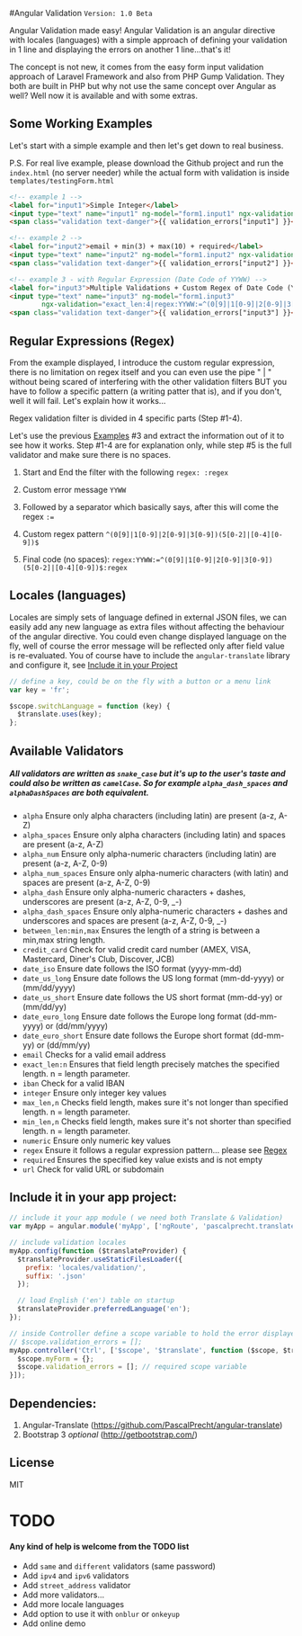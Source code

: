 #Angular Validation
`Version: 1.0 Beta` 

Angular Validation made easy! Angular Validation is an angular directive with locales (languages) with a simple approach of defining your validation in 1 line and displaying the errors on another 1 line...that's it! 

The concept is not new, it comes from the easy form input validation approach of Laravel Framework and also from PHP Gump Validation. They both are built in PHP but why not use the same concept over Angular as well? Well now it is available and with some extras.

##  Some Working Examples

Let's start with a simple example and then let's get down to real business.

P.S. For real live example, please download the Github project and run the `index.html` (no server needer) while the actual form with validation is inside `templates/testingForm.html`
<a name="examples"></a>
```html
<!-- example 1 -->
<label for="input1">Simple Integer</label>
<input type="text" name="input1" ng-model="form1.input1" ngx-validation="integer|required" />
<span class="validation text-danger">{{ validation_errors["input1"] }}</span>

<!-- example 2 -->
<label for="input2">email + min(3) + max(10) + required</label>
<input type="text" name="input2" ng-model="form1.input2" ngx-validation="email|min_len:3|max_len:10|required" />
<span class="validation text-danger">{{ validation_errors["input2"] }}</span>

<!-- example 3 - with Regular Expression (Date Code of YYWW) -->
<label for="input3">Multiple Validations + Custom Regex of Date Code (YYWW)</label>
<input type="text" name="input3" ng-model="form1.input3" 
		ngx-validation="exact_len:4|regex:YYWW:=^(0[9]|1[0-9]|2[0-9]|3[0-9])(5[0-2]|[0-4][0-9])$:regex|required|integer" />
<span class="validation text-danger">{{ validation_errors["input3"] }}</span>
```
<a name="regex"></a>
Regular Expressions (Regex)
--------------------
From the example displayed, I introduce the custom regular expression, there is no limitation on regex itself and you can even use the pipe " | " without being scared of interfering with the other validation filters BUT you have to follow a specific pattern (a writing patter that is), and if you don't, well it will fail. Let's explain how it works... 

Regex validation filter is divided in 4 specific parts (Step #1-4). 

Let's use the previous [Examples](#examples) #3 and extract the information out of it to see how it works. 
Step #1-4 are for explanation only, while step #5 is the full validator and make sure there is no spaces.

1. Start and End the filter with the following `regex: :regex`

2. Custom error message `YYWW`

3. Followed by a separator which basically says, after this will come the regex `:=`

4. Custom regex pattern `^(0[9]|1[0-9]|2[0-9]|3[0-9])(5[0-2]|[0-4][0-9])$`

5. Final code (no spaces): `regex:YYWW:=^(0[9]|1[0-9]|2[0-9]|3[0-9])(5[0-2]|[0-4][0-9])$:regex`


Locales (languages)
--------------------
Locales are simply sets of language defined in external JSON files, we can easily add any new language as extra files without affecting the behaviour of the angular directive. You could even change displayed language on the fly, well of course the error message will be reflected only after field value is re-evaluated. You of course have to include the `angular-translate` library and configure it, see [Include it in your Project](#project)
```javascript
// define a key, could be on the fly with a button or a menu link
var key = 'fr'; 

$scope.switchLanguage = function (key) {
  $translate.uses(key);
};
```	  

Available Validators
--------------------
##### All validators are written as `snake_case` but it's up to the user's taste and could also be written as `camelCase`. So for example `alpha_dash_spaces` and `alphaDashSpaces` are both equivalent.
* `alpha` Ensure only alpha characters (including latin) are present (a-z, A-Z)
* `alpha_spaces` Ensure only alpha characters (including latin) and spaces are present (a-z, A-Z)
* `alpha_num` Ensure only alpha-numeric characters (including latin) are present (a-z, A-Z, 0-9)
* `alpha_num_spaces` Ensure only alpha-numeric characters (with latin) and spaces are present (a-z, A-Z, 0-9)
* `alpha_dash` Ensure only alpha-numeric characters + dashes, underscores are present (a-z, A-Z, 0-9, _-)
* `alpha_dash_spaces` Ensure only alpha-numeric characters + dashes and underscores and spaces are present (a-z, A-Z, 0-9, _-)
* `between_len:min,max` Ensures the length of a string is between a min,max string length.
* `credit_card` Check for valid credit card number (AMEX, VISA, Mastercard, Diner's Club, Discover, JCB)
* `date_iso` Ensure date follows the ISO format (yyyy-mm-dd)
* `date_us_long` Ensure date follows the US long format (mm-dd-yyyy) or (mm/dd/yyyy)
* `date_us_short` Ensure date follows the US short format (mm-dd-yy) or (mm/dd/yy)
* `date_euro_long` Ensure date follows the Europe long format (dd-mm-yyyy) or (dd/mm/yyyy)
* `date_euro_short` Ensure date follows the Europe short format (dd-mm-yy) or (dd/mm/yy)
* `email` Checks for a valid email address
* `exact_len:n` Ensures that field length precisely matches the specified length. n = length parameter.
* `iban` Check for a valid IBAN
* `integer` Ensure only integer key values
* `max_len,n` Checks field length, makes sure it's not longer than specified length. n = length parameter.
* `min_len,n` Checks field length, makes sure it's not shorter than specified length. n = length parameter.
* `numeric` Ensure only numeric key values
* `regex` Ensure it follows a regular expression pattern... please see [Regex](#regex)
* `required` Ensures the specified key value exists and is not empty
* `url` Check for valid URL or subdomain

<a name="project"></a>
Include it in your app project:
--------------------
```javascript
// include it your app module ( we need both Translate & Validation)
var myApp = angular.module('myApp', ['ngRoute', 'pascalprecht.translate', 'ghiscoding.validation']);

// include validation locales
myApp.config(function ($translateProvider) {
  $translateProvider.useStaticFilesLoader({
    prefix: 'locales/validation/',
    suffix: '.json'
  });

  // load English ('en') table on startup
  $translateProvider.preferredLanguage('en');
});

// inside Controller define a scope variable to hold the error displayed so we can bind them to the form
// $scope.validation_errors = [];
myApp.controller('Ctrl', ['$scope', '$translate', function ($scope, $translate) {
  $scope.myForm = {};
  $scope.validation_errors = []; // required scope variable
}]);
```

Dependencies:
------------------

1. Angular-Translate (https://github.com/PascalPrecht/angular-translate)
2. Bootstrap 3 *optional* (http://getbootstrap.com/)

License
-----
MIT

# TODO 
#### Any kind of help is welcome from the TODO list

* Add `same` and `different` validators (same password)
* Add `ipv4` and `ipv6` validators
* Add `street_address` validator
* Add more validators...
* Add more locale languages
* Add option to use it with `onblur` or `onkeyup` 
* Add online demo
